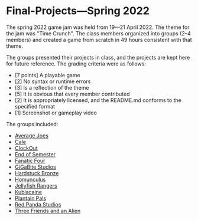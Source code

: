 # Final-Projects—Spring 2022

The spring 2022 game jam was held from 19—21 April 2022. The theme for the jam was "Time Crunch". The class members organized into groups (2–4 members) and created a game from scratch in 49 hours consistent with that theme.

The groups presented their projects in class, and the projects are kept here for future reference. The grading criteria were as follows:
 * [7 points] A playable game
 * [2] No syntax or runtime errors
 * [3] Is a reflection of the theme
 * [5] It is obvious that every member contributed
 * [2] It is appropriately licensed, and the README.md conforms to the specified format
 * [1] Screenshot or gameplay video

The groups included:
 * [Average Joes](https://github.com/BL-MSHC-C220/Final-Projects-S22/tree/main/Average-Joes)
 * [Cale](https://github.com/BL-MSHC-C220/Final-Projects-S22/tree/main/Cale)
 * [ClockOut](https://github.com/BL-MSHC-C220/Final-Projects-S22/tree/main/ClockOut)
 * [End of Semester](https://github.com/BL-MSHC-C220/Final-Projects-S22/tree/main/End-of-Semester)
 * [Fanatic Four](https://github.com/BL-MSHC-C220/Final-Projects-S22/tree/main/Fanatic-Four)
 * [GiGaBite Studios](https://github.com/BL-MSHC-C220/Final-Projects-S22/tree/main/GiGaBite-Studios)
 * [Hardstuck Bronze](https://github.com/BL-MSHC-C220/Final-Projects-S22/tree/main/Hardstuck-Bronze)
 * [Homunculus](https://github.com/BL-MSHC-C220/Final-Projects-S22/tree/main/Homunculus)
 * [Jellyfish Rangers](https://github.com/BL-MSHC-C220/Final-Projects-S22/tree/main/Jellyfish-Rangers)
 * [Kublacaine](https://github.com/BL-MSHC-C220/Final-Projects-S22/tree/main/Kublacaine)
 * [Plantain Pals](https://github.com/BL-MSHC-C220/Final-Projects-S22/tree/main/Plantain-Pals)
 * [Red Panda Studios](https://github.com/BL-MSHC-C220/Final-Projects-S22/tree/main/Red-Panda-Studios)
 * [Three Friends and an Alien](https://github.com/BL-MSHC-C220/Final-Projects-S22/tree/main/Three-Friends-and-Alien)
